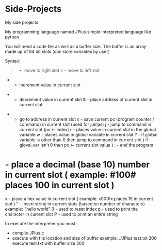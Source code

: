 # Side-Projects
My side projects

My programming language named JPlus
simple interpreted language like python

You will need a code file as well as a buffer size.
The buffer is an array made up of 64 bit slots (can store variables by user)

Syntax:
> - move to right slot
< - move to left slot
+ - increment value in current slot
- - decrement value in current slot
& - place address of current slot in current slot
* - go to address in current slot
c - save current pc (program counter / command) in current slot (used for jumps)
j - jump to command in current slot (pc <- index)
r - places value in current slot in the global variable
w - places value in global variable in current slot
? - if global variable is other than 0 then jump to command in current slot ( if gloval_var isn't 0 then pc <- current slot value )
; - end the program
# - place a decimal (base 10) number in current slot ( example: #100# places 100 in current slot )
x - place a hex value in current slot ( example: x000fx places 15 in current slot )
" - insert string in current slots (based on number of characters) example: "hello world"
0 - used to reset index
p - used to print the character in current slot
P - used to print an entire string

to execute the interpreter you must:
- compile JPlus.c
- execute with file location and size of buffer
  example: ./JPlus test.txt 200
            execute test.txt with buffer size 200




